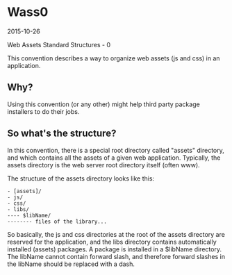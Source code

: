 Wass0
=========
2015-10-26


Web Assets Standard Structures - 0




This convention describes a way to organize web assets (js and css) in an application.


Why?
------

Using this convention (or any other) might help third party package installers to do their jobs.
 
 
 
So what's the structure?
-----------------------------
 
In this convention, there is a special root directory called "assets" directory, and which contains all the assets
of a given web application.
Typically, the assets directory is the web server root directory itself (often www).

The structure of the assets directory looks like this:


    - [assets]/
    - js/
    - css/
    - libs/
    ---- $libName/
    -------- files of the library...
 

So basically, the js and css directories at the root of the assets directory are reserved for the application,
and the libs directory contains automatically installed (assets) packages. 
A package is installed in a $libName directory.
The libName cannot contain forward slash, and therefore forward slashes in the libName should be replaced with a dash.
